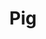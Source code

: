 ---
title: "Pig"
year: 2021
rating: 2.5
stars: "★★½"
rewatched: false
permalink: "pig-2021"
watched_on: 2021-07-26
---